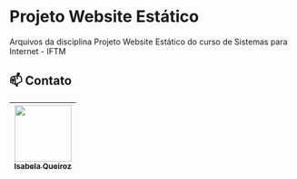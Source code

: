 # Projeto Website Estático

Arquivos da disciplina Projeto Website Estático do curso de Sistemas para Internet - IFTM


## 📫 Contato 

| [<img src="https://img.shields.io/badge/-LinkedIn-%230077B5?style=for-the-badge&logo=linkedin&logoColor=white" width=100><br><sub>Isabela Queiroz</sub>](https://www.linkedin.com/in/isabela-queiroz-marinho-625784140/) |
| :---: | 
